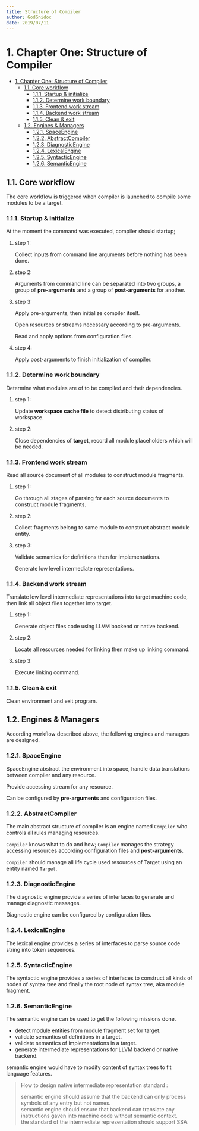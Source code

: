 ```yaml
---
title: Structure of Compiler
author: GodGnidoc
date: 2019/07/11
---
```


# 1. Chapter One: Structure of Compiler

- [1. Chapter One: Structure of Compiler](#1-chapter-one-structure-of-compiler)
  - [1.1. Core workflow](#11-core-workflow)
    - [1.1.1. Startup & initialize](#111-startup--initialize)
    - [1.1.2. Determine work boundary](#112-determine-work-boundary)
    - [1.1.3. Frontend work stream](#113-frontend-work-stream)
    - [1.1.4. Backend work stream](#114-backend-work-stream)
    - [1.1.5. Clean & exit](#115-clean--exit)
  - [1.2. Engines & Managers](#12-engines--managers)
    - [1.2.1. SpaceEngine](#121-spaceengine)
    - [1.2.2. AbstractCompiler](#122-abstractcompiler)
    - [1.2.3. DiagnosticEngine](#123-diagnosticengine)
    - [1.2.4. LexicalEngine](#124-lexicalengine)
    - [1.2.5. SyntacticEngine](#125-syntacticengine)
    - [1.2.6. SemanticEngine](#126-semanticengine)

## 1.1. Core workflow

The core workflow is triggered when compiler is launched to compile some modules to be a target.

### 1.1.1. Startup & initialize

At the moment the command was executed, compiler should startup;

1. step 1:

    Collect inputs from command line arguments before nothing has been done.

1. step 2:

    Arguments from command line can be separated into two groups, a group of **pre-arguments** and a group of **post-arguments** for another.

1. step 3:
   
   Apply pre-arguments, then initialize compiler itself.

   Open resources or streams necessary according to pre-arguments.

   Read and apply options from configuration files.

1. step 4:
   
   Apply post-arguments to finish initialization of compiler.

### 1.1.2. Determine work boundary

Determine what modules are of to be compiled and their dependencies.

1. step 1:

    Update **workspace cache file** to detect distributing status of workspace.

1. step 2:

    Close dependencies of **target**, record all module placeholders which will be needed.

### 1.1.3. Frontend work stream

Read all source document of all modules to construct module fragments.

1. step 1:

    Go through all stages of parsing for each source documents to construct module fragments.

1. step 2:

    Collect fragments belong to same module to construct abstract module entity.

1. step 3:

    Validate semantics for definitions then for implementations.

    Generate low level intermediate representations.

### 1.1.4. Backend work stream

Translate low level intermediate representations into target machine code, then link all object files together into target.

1. step 1:
   
    Generate object files code using LLVM backend or native backend.

1. step 2:

    Locate all resources needed for linking then make up linking command.

1. step 3:

    Execute linking command.

### 1.1.5. Clean & exit

Clean environment and exit program.

## 1.2. Engines & Managers

According workflow described above, the following engines and managers are designed.

### 1.2.1. SpaceEngine

SpaceEngine abstract the environment into space, handle data translations between compiler and any resource.

Provide accessing stream for any resource.

Can be configured by **pre-arguments** and configuration files.

### 1.2.2. AbstractCompiler

The main abstract structure of compiler is an engine named `Compiler` who controls all rules managing resources.

`Compiler` knows what to do and how; `Compiler` manages the strategy accessing resources according configuration files and **post-arguments**.

`Compiler` should manage all life cycle used resources of Target using an entity named `Target`.

### 1.2.3. DiagnosticEngine

The diagnostic engine provide a series of interfaces to generate and manage diagnostic messages.

Diagnostic engine can be configured by configuration files.

### 1.2.4. LexicalEngine

The lexical engine provides a series of interfaces to parse source code string into token sequences.

### 1.2.5. SyntacticEngine

The syntactic engine provides a series of interfaces to construct all kinds of nodes of syntax tree and finally the root node of syntax tree, aka module fragment.

### 1.2.6. SemanticEngine

The semantic engine can be used to get the following missions done.

- detect module entities from module fragment set for target.
- validate semantics of definitions in a target.
- validate semantics of implementations in a target.
- generate intermediate representations for LLVM backend or native backend.

semantic engine would have to modify content of syntax trees to fit language features.

> How to design native intermediate representation standard :  
>   
> semantic engine should assume that the backend can only process symbols of any entry but not names.  
> semantic engine should ensure that backend can translate any instructions gaven into machine code without semantic context.  
> the standard of the intermediate representation should support SSA.